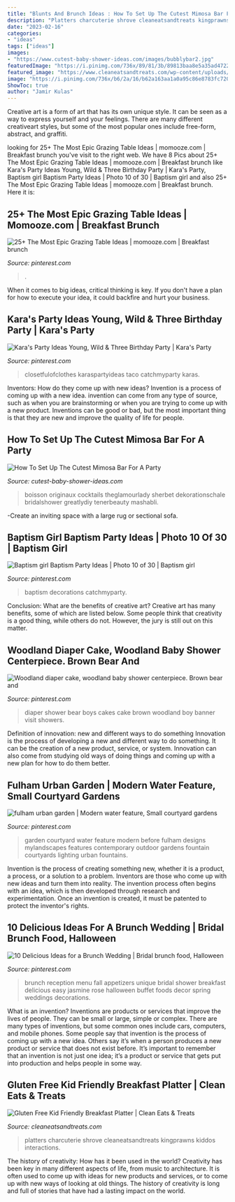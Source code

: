 ```yaml
---
title: "Blunts And Brunch Ideas : How To Set Up The Cutest Mimosa Bar For A Party"
description: "Platters charcuterie shrove cleaneatsandtreats kingprawns kiddos interactions"
date: "2023-02-16"
categories:
- "ideas"
tags: ["ideas"]
images:
- "https://www.cutest-baby-shower-ideas.com/images/bubblybar2.jpg"
featuredImage: "https://i.pinimg.com/736x/89/81/3b/89813baa8e5a35ad472257442e427d07.jpg"
featured_image: "https://www.cleaneatsandtreats.com/wp-content/uploads/2019/09/0U8A9700-e1569381895368.jpg"
image: "https://i.pinimg.com/736x/b6/2a/16/b62a163aa1a0a95c86e8783fc7208fd4--girl-baptism-party-baptism-decorations.jpg"
ShowToc: true
author: "Jamir Kulas"
---
```



Creative art is a form of art that has its own unique style. It can be seen as a way to express yourself and your feelings. There are many different creativeart styles, but some of the most popular ones include free-form, abstract, and graffiti.

	

		
looking for 25+ The Most Epic Grazing Table Ideas | momooze.com | Breakfast brunch you've visit to the right web. We have 8 Pics about 25+ The Most Epic Grazing Table Ideas | momooze.com | Breakfast brunch like Kara&#039;s Party Ideas Young, Wild &amp; Three Birthday Party | Kara&#039;s Party, Baptism girl Baptism Party Ideas | Photo 10 of 30 | Baptism girl and also 25+ The Most Epic Grazing Table Ideas | momooze.com | Breakfast brunch. Here it is:
		
    
## 25+ The Most Epic Grazing Table Ideas | Momooze.com | Breakfast Brunch

<img loading=lazy src="https://i.pinimg.com/736x/1c/02/cf/1c02cf4e49b8158280ad246308225b49.jpg" onerror="this.onerror=null;this.src='https://tse1.mm.bing.net/th?id=OIP.33jYfvy_SCSKFZbcFltNqgHaLH&amp;pid=15.1';" alt="25+ The Most Epic Grazing Table Ideas | momooze.com | Breakfast brunch">

_Source: pinterest.com_

>. 

	

When it comes to big ideas, critical thinking is key. If you don't have a plan for how to execute your idea, it could backfire and hurt your business.

    
## Kara&#039;s Party Ideas Young, Wild &amp; Three Birthday Party | Kara&#039;s Party

<img loading=lazy src="https://i.pinimg.com/736x/89/81/3b/89813baa8e5a35ad472257442e427d07.jpg" onerror="this.onerror=null;this.src='https://tse3.mm.bing.net/th?id=OIP.sAN5GrGfcSfmXHeY8IJarQHaLH&amp;pid=15.1';" alt="Kara&#039;s Party Ideas Young, Wild &amp; Three Birthday Party | Kara&#039;s Party">

_Source: pinterest.com_

>closetfulofclothes karaspartyideas taco catchmyparty karas. 

	

Inventors: How do they come up with new ideas?
Invention is a process of coming up with a new idea. invention can come from any type of source, such as when you are brainstorming or when you are trying to come up with a new product. Inventions can be good or bad, but the most important thing is that they are new and improve the quality of life for people.

    
## How To Set Up The Cutest Mimosa Bar For A Party

<img loading=lazy src="https://www.cutest-baby-shower-ideas.com/images/bubblybar2.jpg" onerror="this.onerror=null;this.src='https://tse3.mm.bing.net/th?id=OIP.ujNbKkoQBrzfyUHEjpYNIAHaJ4&amp;pid=15.1';" alt="How To Set Up The Cutest Mimosa Bar For A Party">

_Source: cutest-baby-shower-ideas.com_

>boisson originaux cocktails theglamourlady sherbet dekorationschale bridalshower greatlydiy tenerbeauty mashabli. 

	

-Create an inviting space with a large rug or sectional sofa.

    
## Baptism Girl Baptism Party Ideas | Photo 10 Of 30 | Baptism Girl

<img loading=lazy src="https://i.pinimg.com/736x/b6/2a/16/b62a163aa1a0a95c86e8783fc7208fd4--girl-baptism-party-baptism-decorations.jpg" onerror="this.onerror=null;this.src='https://tse4.mm.bing.net/th?id=OIP.77csL0MJYvEHYwaqCqAr-AHaNJ&amp;pid=15.1';" alt="Baptism girl Baptism Party Ideas | Photo 10 of 30 | Baptism girl">

_Source: pinterest.com_

>baptism decorations catchmyparty. 

	

Conclusion: What are the benefits of creative art?
Creative art has many benefits, some of which are listed below. Some people think that creativity is a good thing, while others do not. However, the jury is still out on this matter.

    
## Woodland Diaper Cake, Woodland Baby Shower Centerpiece. Brown Bear And

<img loading=lazy src="https://i.pinimg.com/736x/de/3e/7f/de3e7f51673ebe5dcc9841b06a7c243e.jpg" onerror="this.onerror=null;this.src='https://tse2.mm.bing.net/th?id=OIP.iJS6qFWIbTQ6aMGmyJf43gHaNs&amp;pid=15.1';" alt="Woodland diaper cake, woodland baby shower centerpiece. Brown bear and">

_Source: pinterest.com_

>diaper shower bear boys cakes cake brown woodland boy banner visit showers. 

	

Definition of innovation: new and different ways to do something
Innovation is the process of developing a new and different way to do something. It can be the creation of a new product, service, or system. Innovation can also come from studying old ways of doing things and coming up with a new plan for how to do them better.

    
## Fulham Urban Garden | Modern Water Feature, Small Courtyard Gardens

<img loading=lazy src="https://i.pinimg.com/736x/c5/b5/8e/c5b58ec2952002fdbd9930636ad6f91d.jpg" onerror="this.onerror=null;this.src='https://tse2.mm.bing.net/th?id=OIP.fWTuJhBd231-PZVndbEpgwAAAA&amp;pid=15.1';" alt="fulham urban garden | Modern water feature, Small courtyard gardens">

_Source: pinterest.com_

>garden courtyard water feature modern before fulham designs mylandscapes features contemporary outdoor gardens fountain courtyards lighting urban fountains. 

	

Invention is the process of creating something new, whether it is a product, a process, or a solution to a problem. Inventors are those who come up with new ideas and turn them into reality. The invention process often begins with an idea, which is then developed through research and experimentation. Once an invention is created, it must be patented to protect the inventor's rights.

    
## 10 Delicious Ideas For A Brunch Wedding | Bridal Brunch Food, Halloween

<img loading=lazy src="https://i.pinimg.com/736x/6f/64/d6/6f64d64b44a04b0ea66bb5b748025fcb--brunch-wedding-showers-spring-brunch-wedding.jpg" onerror="this.onerror=null;this.src='https://tse2.mm.bing.net/th?id=OIP.GDSukNmiQq_y0ivdP0Rx0wHaLH&amp;pid=15.1';" alt="10 Delicious Ideas for a Brunch Wedding | Bridal brunch food, Halloween">

_Source: pinterest.com_

>brunch reception menu fall appetizers unique bridal shower breakfast delicious easy jasmine rose halloween buffet foods decor spring weddings decorations. 

	

What is an invention?
Inventions are products or services that improve the lives of people. They can be small or large, simple or complex. There are many types of inventions, but some common ones include cars, computers, and mobile phones. Some people say that invention is the process of coming up with a new idea. Others say it’s when a person produces a new product or service that does not exist before. It’s important to remember that an invention is not just one idea; it’s a product or service that gets put into production and helps people in some way.

    
## Gluten Free Kid Friendly Breakfast Platter | Clean Eats &amp; Treats

<img loading=lazy src="https://www.cleaneatsandtreats.com/wp-content/uploads/2019/09/0U8A9700-e1569381895368.jpg" onerror="this.onerror=null;this.src='https://tse2.mm.bing.net/th?id=OIP.a7yD11r-Z-xIgXshMiI9EQHaLH&amp;pid=15.1';" alt="Gluten Free Kid Friendly Breakfast Platter | Clean Eats &amp; Treats">

_Source: cleaneatsandtreats.com_

>platters charcuterie shrove cleaneatsandtreats kingprawns kiddos interactions. 

	

The history of creativity: How has it been used in the world?
Creativity has been key in many different aspects of life, from music to architecture. It is often used to come up with ideas for new products and services, or to come up with new ways of looking at old things. The history of creativity is long and full of stories that have had a lasting impact on the world.

